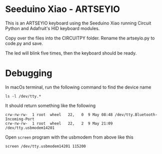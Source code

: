# Seeduino Xiao - ARTSEYIO

This is an ARTSEYIO keyboard using the Seeduino Xiao running Circuit Python
and Adafruit's HID keyboard modules.

Copy over the files into the CIRCUITPY folder.
Rename the artseyio.py to code.py and save.

The led will blink five times, then the keyboard should be ready.


# Debugging

In macOs terminal, run the following command to find the device name

```
ls -l /dev/tty.*
```

It should return something like the following

```
crw-rw-rw-  1 root  wheel   22,   0  9 May 08:48 /dev/tty.Bluetooth-Incoming-Port
crw-rw-rw-  1 root  wheel   22,   2  9 May 21:09 /dev/tty.usbmodem14201
```

Open `screen` program with the usbmodem from above like this

```
screen /dev/tty.usbmodem14201 115200
```

